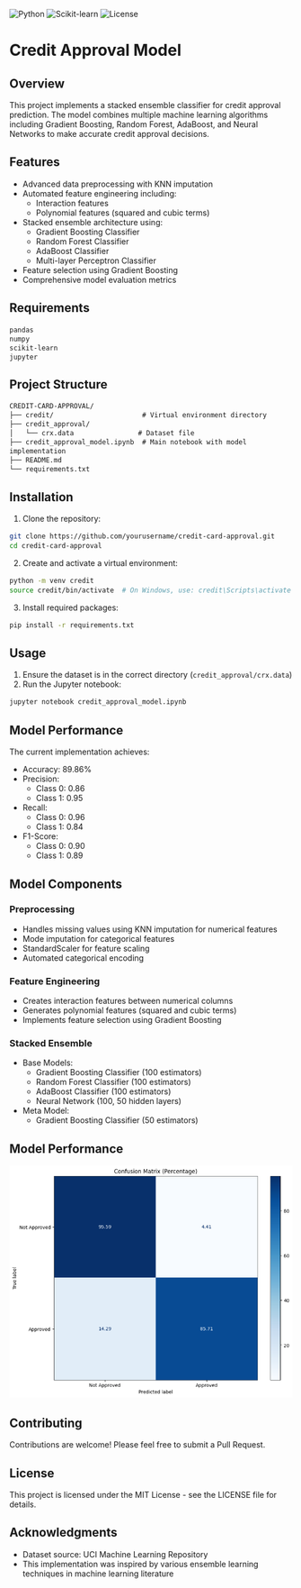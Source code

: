 ![Python](https://img.shields.io/badge/python-3.12-blue.svg)
![Scikit-learn](https://img.shields.io/badge/scikit--learn-latest-orange.svg)
![License](https://img.shields.io/badge/license-MIT-green.svg)

# Credit Approval Model

## Overview
This project implements a stacked ensemble classifier for credit approval prediction. The model combines multiple machine learning algorithms including Gradient Boosting, Random Forest, AdaBoost, and Neural Networks to make accurate credit approval decisions.

## Features
- Advanced data preprocessing with KNN imputation
- Automated feature engineering including:
  - Interaction features
  - Polynomial features (squared and cubic terms)
- Stacked ensemble architecture using:
  - Gradient Boosting Classifier
  - Random Forest Classifier
  - AdaBoost Classifier
  - Multi-layer Perceptron Classifier
- Feature selection using Gradient Boosting
- Comprehensive model evaluation metrics

## Requirements
```
pandas
numpy
scikit-learn
jupyter
```

## Project Structure
```
CREDIT-CARD-APPROVAL/
├── credit/                      # Virtual environment directory
├── credit_approval/             
│   └── crx.data                # Dataset file
├── credit_approval_model.ipynb  # Main notebook with model implementation
├── README.md
└── requirements.txt
```

## Installation
1. Clone the repository:
```bash
git clone https://github.com/yourusername/credit-card-approval.git
cd credit-card-approval
```

2. Create and activate a virtual environment:
```bash
python -m venv credit
source credit/bin/activate  # On Windows, use: credit\Scripts\activate
```

3. Install required packages:
```bash
pip install -r requirements.txt
```

## Usage
1. Ensure the dataset is in the correct directory (`credit_approval/crx.data`)
2. Run the Jupyter notebook:
```bash
jupyter notebook credit_approval_model.ipynb
```

## Model Performance
The current implementation achieves:
- Accuracy: 89.86%
- Precision: 
  - Class 0: 0.86
  - Class 1: 0.95
- Recall:
  - Class 0: 0.96
  - Class 1: 0.84
- F1-Score:
  - Class 0: 0.90
  - Class 1: 0.89

## Model Components

### Preprocessing
- Handles missing values using KNN imputation for numerical features
- Mode imputation for categorical features
- StandardScaler for feature scaling
- Automated categorical encoding

### Feature Engineering
- Creates interaction features between numerical columns
- Generates polynomial features (squared and cubic terms)
- Implements feature selection using Gradient Boosting

### Stacked Ensemble
- Base Models:
  - Gradient Boosting Classifier (100 estimators)
  - Random Forest Classifier (100 estimators)
  - AdaBoost Classifier (100 estimators)
  - Neural Network (100, 50 hidden layers)
- Meta Model:
  - Gradient Boosting Classifier (50 estimators)

## Model Performance
![Confusion Matrix](images/model_performance.png)

## Contributing
Contributions are welcome! Please feel free to submit a Pull Request.

## License
This project is licensed under the MIT License - see the LICENSE file for details.

## Acknowledgments
- Dataset source: UCI Machine Learning Repository
- This implementation was inspired by various ensemble learning techniques in machine learning literature
